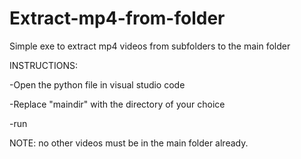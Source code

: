 # Extract-mp4-from-folder
Simple exe to extract mp4 videos from subfolders  to the main folder

INSTRUCTIONS:

-Open the python file in visual studio code

-Replace "maindir" with the directory of your choice

-run



NOTE: no other videos must be in the main folder already.

